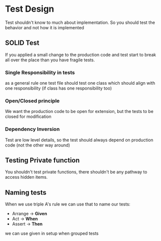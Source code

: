 # Test Design

Test shouldn't know to much about implementation. So you should test the behavior and not how it is implemented

## SOLID Test

If you applied a small change to the production code and test start to break all over the place than you have fragile tests.

### Single Responsibility in tests

as a general rule one test file should test one class which should align with one responsibility 
(if class has one responsibility too)

### Open/Closed principle

We want the production code to be open for extension, but the tests to be closed for modification

### Dependency Inversion

Test are low level details, so the test should always depend on production code (not the other way around)

## Testing Private function

You shouldn't test private functions, there shouldn't be any pathway to access hidden items.

## Naming tests

When we use triple A's rule we can use that to name our tests:

- Arrange -> **Given**
- Act -> **When**
- Assert -> **Then**

we can use given in setup when grouped tests
